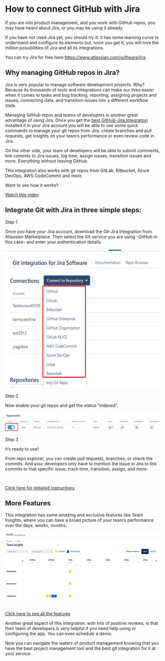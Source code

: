<h1>How to connect GitHub with Jira</h1>
<p>If you are into product management, and you work with GitHub repos, you may have heard about Jira, or you may be using it already.</p>
<p>If you have not used Jira yet, you should try it: it has some learning curve to understand and configure its elements but, once you get it, you will love the million possibilities of Jira and all its integrations.</p>
<p>You can try Jira for free here <a href="https://www.atlassian.com/software/jira" target="_blank" rel="noopener">https://www.atlassian.com/software/jira</a></p>
<h2>Why managing GitHub repos in Jira?</h2>
<p>Jira is very popular to manage software development projects. Why? Because its thousands of tools and integrations can make our lives easier when it comes to tasks and bug tracking, reporting, assigning projects and issues, connecting data, and transition issues into a different workflow state.</p>
<p>Managing GitHub repos and teams of developers is another great advantage of using Jira. Once you get the <a href="https://marketplace.atlassian.com/apps/1217479/jira-git-integration-git-jira-repos-sync" target="_blank" rel="noopener">best GitHub-Jira Integration</a> installed it in your Jira account you will be able to use some quick commands to manage your git repos from Jira, create branches and pull requests, get insights on your team&rsquo;s performance or even review code in Jira.</p>
<p>On the other side, your team of developers will be able to submit comments, link commits to Jira issues, log time, assign issues, transition issues and more. Everything without leaving GitHub.</p>
<p>This integration also works with git repos from GitLab, Bitbucket, Azure DevOps, AWS CodeCommit and more.</p>
<p>Want to see how it works?</p>
<p><a href="https://www.youtube.com/watch?v=2pWakHYdZRI" target="_blank" rel="noopener">Watch this video</a></p>
<h2>Integrate Git with Jira in three simple steps:</h2>
<p>Step 1</p>
<p>Once you have your Jira account, download the Git-Jira Integration from Atlassian Marketplace. Then select the Git service you are using -GitHub in this case- and enter your authentication details. &nbsp;</p>
<p><img src="https://raw.githubusercontent.com/RaimonC/jira-github-integration/main/1.%20Git%20Integration%20for%20Jira.png?raw=true" alt="Git-Jira integration" width="580" height="454" /></p>
<p>Step 2</p>
<p>Now enable your git repos and get the status &ldquo;indexed&rdquo;.</p>
<p><img src="https://raw.githubusercontent.com/RaimonC/jira-github-integration/main/3.%20Enable%20and%20index.jpg?raw=true" alt="" width="580" height="63" /></p>
<p>Step 3</p>
<p>It&rsquo;s ready to use!</p>
<p>From repo explorer, you can create pull requests, branches, or check the commits. And your developers only have to mention the issue in Jira to link commits to that specific issue, track time, transition, assign, and more.</p>
<p>&nbsp;</p>
<p><a href="https://docs.bitband.com/git-integration-for-jira/getting-started" target="_blank" rel="noopener">Click here for detailed instructions</a></p>
<h2><strong>More Features</strong></h2>
<p>This integration has some amazing and exclusive features like Team Insights, where you can have a broad picture of your team&rsquo;s performance over the days, weeks, months.</p>
<p><img src="https://raw.githubusercontent.com/RaimonC/jira-github-integration/main/4.%20Team%20insights.png?raw=true" alt="Team insights with Jira-Github plugin" width="580" height="240" /></p>
<p><a href="https://docs.bitband.com/git-integration-for-jira/features" target="_blank" rel="noopener">Click here to see all the features</a></p>
<p>Another great aspect of this integration, with lots of positive reviews, is that their team of developers is very helpful if you need help using or configuring the app. You can even schedule a demo.</p>
<p>Now you can navigate the waters of product management knowing that you have the best project management tool and the best git integration for it at your service.</p>
<p>&nbsp;</p>
